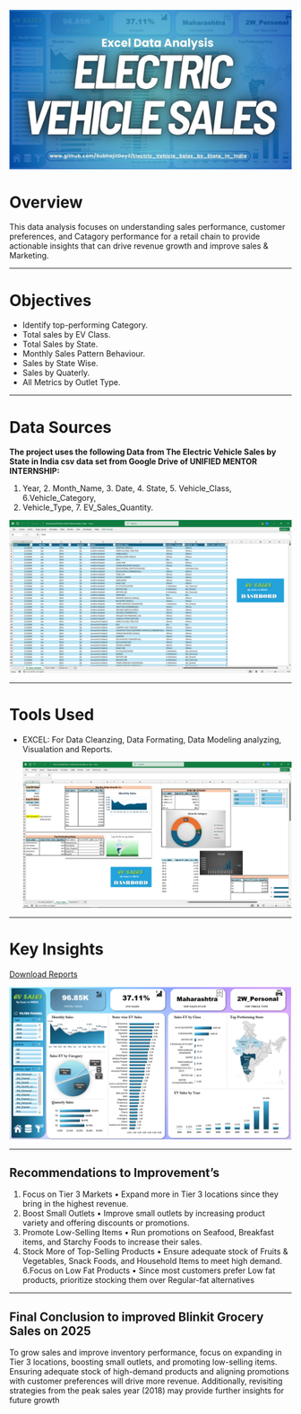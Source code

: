 ![Updated Photo](https://github.com/SubhajitDey2/Electric_Vehicle_Sales_by_State_in_India/blob/main/evsales.jpg)
# Overview
This data analysis focuses on understanding sales performance, customer preferences, and Catagory performance for a retail chain to provide actionable insights that can drive revenue growth and improve sales & Marketing.
__________________________________________________________________________________________________________________________________________________________________________________________

# Objectives
* Identify top-performing Category.
* Total sales by EV Class.
* Total Sales by State.
* Monthly Sales Pattern Behaviour.
* Sales by State Wise.
* Sales by Quaterly.
* All Metrics by Outlet Type.
___________________________________________________________________________________________________________________________________________________________________________________________

# Data Sources

**The project uses the following Data from The Electric Vehicle Sales by State in India csv data set from Google Drive of UNIFIED MENTOR INTERNSHIP:**
1. Year, 2. Month_Name, 3. Date, 4. State, 5. Vehicle_Class, 6.Vehicle_Category,
7. Vehicle_Type, 7. EV_Sales_Quantity.
    
![Updated Photo](https://github.com/SubhajitDey2/Electric_Vehicle_Sales_by_State_in_India/blob/main/Sorted_dataset.PNG)

___________________________________________________________________________________________________________________________________________________________________________________________



# Tools Used

* EXCEL: For Data Cleanzing, Data Formating, Data Modeling analyzing, Visualation and Reports.

  ![Updated Photo](https://github.com/SubhajitDey2/Electric_Vehicle_Sales_by_State_in_India/blob/main/pivot_tables.PNG)
__________________________________________________________________________________________________________________________________________________________________________________________

# Key Insights

[Download Reports](https://github.com/SubhajitDey2/Electric_Vehicle_Sales_by_State_in_India/blob/main/Final%20Report%20%26%20Buisness%20Insights.docx)

![Updated Photo](https://github.com/SubhajitDey2/Electric_Vehicle_Sales_by_State_in_India/blob/main/dashbord.PNG)
__________________________________________________________________________________________________________________________________________________________________________________________________


## Recommendations to Improvement’s

1. Focus on Tier 3 Markets
• Expand more in Tier 3 locations since they bring in the highest revenue.
2. Boost Small Outlets
• Improve small outlets by increasing product variety and offering discounts or promotions.
3. Promote Low-Selling Items
• Run promotions on Seafood, Breakfast items, and Starchy Foods to increase their sales.
4. Stock More of Top-Selling Products
• Ensure adequate stock of Fruits & Vegetables, Snack Foods, and Household Items to meet high 
demand.
6.Focus on Low Fat Products 
• Since most customers prefer Low fat products, prioritize stocking them over Regular-fat 
alternatives


__________________________________________________________________________________________________________________________________________
## Final Conclusion to improved Blinkit Grocery Sales on 2025

To grow sales and improve inventory performance, focus on expanding in Tier 3 locations, boosting 
small outlets, and promoting low-selling items. Ensuring adequate stock of high-demand products 
and aligning promotions with customer preferences will drive more revenue. Additionally, revisiting 
strategies from the peak sales year (2018) may provide further insights for future growth



